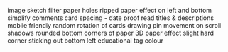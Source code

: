 image sketch filter
paper holes
ripped paper effect on left and bottom
simplify
comments
card spacing - date
proof read titles & descriptions
mobile friendly
random rotation of cards
drawing pin movement on scroll
shadows
rounded bottom corners of paper
3D paper effect
slight hard corner sticking out bottom left
educational tag colour